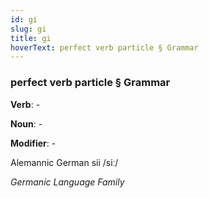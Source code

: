 ```yaml
---
id: gi
slug: gi
title: gi
hoverText: perfect verb particle § Grammar
---
```


### perfect verb particle § Grammar

**Verb**: -

**Noun**: -

**Modifier**: -

Alemannic German sii /siː/

*Germanic Language Family*